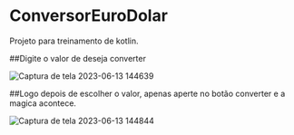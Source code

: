 # ConversorEuroDolar
Projeto para treinamento de kotlin.

##Digite o valor de deseja converter

![Captura de tela 2023-06-13 144639](https://github.com/WesleyBert/ConversorEuroDolar/assets/90710910/67231de9-4d15-4edd-a1ab-1a0dd4522053)

##Logo depois de escolher o valor, apenas aperte no botão converter e a magica acontece.

![Captura de tela 2023-06-13 144844](https://github.com/WesleyBert/ConversorEuroDolar/assets/90710910/e57a429d-1fbb-4a2d-bba4-afd9a788b7d0)
